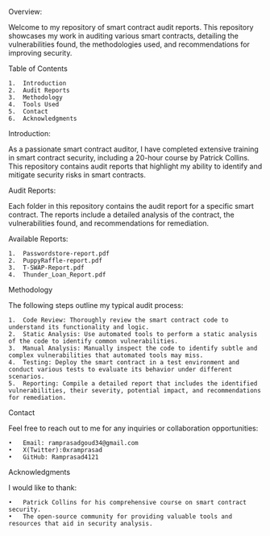 Overview:

Welcome to my repository of smart contract audit reports. This repository showcases my work in auditing various smart contracts, detailing the vulnerabilities found, the methodologies used, and recommendations for improving security.

Table of Contents

	1.	Introduction 
	2.	Audit Reports
	3.	Methodology
	4.	Tools Used
	5.	Contact
	6.	Acknowledgments

Introduction:

As a passionate smart contract auditor, I have completed extensive training in smart contract security, including a 20-hour course by Patrick Collins. This repository contains audit reports that highlight my ability to identify and mitigate security risks in smart contracts.

Audit Reports:

Each folder in this repository contains the audit report for a specific smart contract. The reports include a detailed analysis of the contract, the vulnerabilities found, and recommendations for remediation.

Available Reports:

	1.	Passwordstore-report.pdf
	2.	PuppyRaffle-report.pdf
	3.	T-SWAP-Report.pdf
	4.	Thunder_Loan_Report.pdf

Methodology

The following steps outline my typical audit process:

	1.	Code Review: Thoroughly review the smart contract code to understand its functionality and logic.
	2.	Static Analysis: Use automated tools to perform a static analysis of the code to identify common vulnerabilities.
	3.	Manual Analysis: Manually inspect the code to identify subtle and complex vulnerabilities that automated tools may miss.
	4.	Testing: Deploy the smart contract in a test environment and conduct various tests to evaluate its behavior under different scenarios.
	5.	Reporting: Compile a detailed report that includes the identified vulnerabilities, their severity, potential impact, and recommendations for remediation.


Contact

Feel free to reach out to me for any inquiries or collaboration opportunities:

	•	Email: ramprasadgoud34@gmail.com
	•	X(Twitter):0xramprasad
	•	GitHub: Ramprasad4121

Acknowledgments

I would like to thank:

	•	Patrick Collins for his comprehensive course on smart contract security.
	•	The open-source community for providing valuable tools and resources that aid in security analysis.
